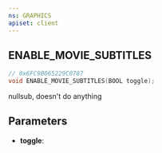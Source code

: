 ```yaml
---
ns: GRAPHICS
apiset: client
---
```

## ENABLE_MOVIE_SUBTITLES

```c
// 0x6FC9B065229C0787
void ENABLE_MOVIE_SUBTITLES(BOOL toggle);
```

nullsub, doesn't do anything

## Parameters
* **toggle**:



